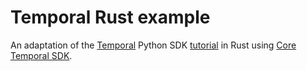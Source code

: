 # Temporal Rust example

An adaptation of the [Temporal](https://temporal.io/) Python SDK [tutorial](https://learn.temporal.io/getting_started/python/first_program_in_python/) in Rust using [Core Temporal SDK](https://github.com/temporalio/sdk-core).